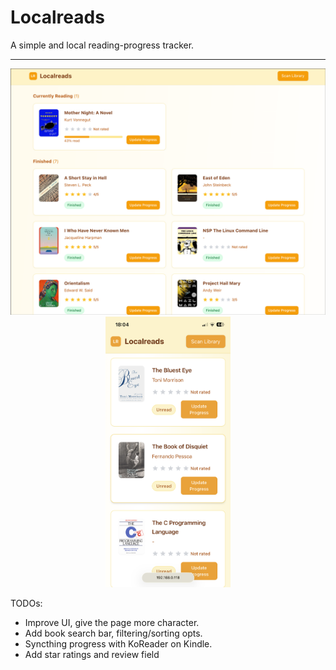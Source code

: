 # Localreads
A simple and local reading-progress tracker.

---
<p align="center">
  <img src="img/image.png" alt="Image 1" width="554"/>
  <img src="img/mobile.png" alt="Image 2" width="200"/>
</p>

TODOs:
- Improve UI, give the page more character.
- Add book search bar, filtering/sorting opts.
- Syncthing progress with KoReader on Kindle.
- Add star ratings and review field
